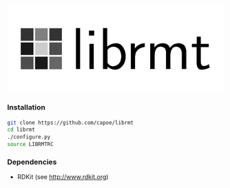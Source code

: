 <div align="center">
    <img src="https://raw.githubusercontent.com/capoe/librmt/master/web/media/librmt.png" alt="logo"></img>
</div>

### Installation
```bash
git clone https://github.com/capoe/librmt
cd librmt
./configure.py
source LIBRMTRC

```

### Dependencies
- RDKit (see http://www.rdkit.org)
